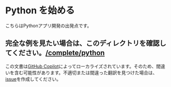 # Python を始める

こちらはPythonアプリ開発の出発点です。

完全な例を見たい場合は、このディレクトリを確認してください。[/complete/python](../complete/python/)
---

この文書は[GitHub Copilot](https://docs.github.com/copilot/about-github-copilot/what-is-github-copilot)によってローカライズされています。そのため、間違いを含む可能性があります。不適切または間違った翻訳を見つけた場合は、[issue](../../issues)を作成してください。
